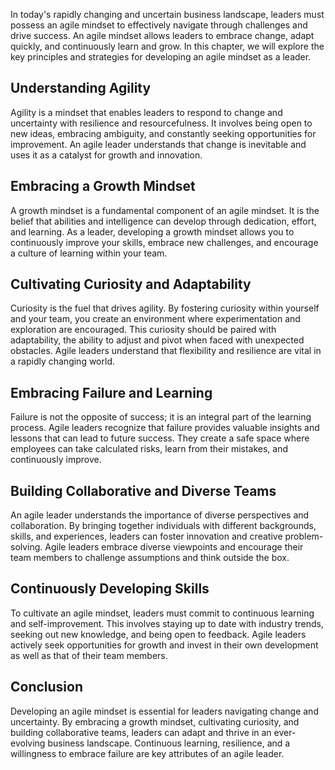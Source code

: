 
In today's rapidly changing and uncertain business landscape, leaders must possess an agile mindset to effectively navigate through challenges and drive success. An agile mindset allows leaders to embrace change, adapt quickly, and continuously learn and grow. In this chapter, we will explore the key principles and strategies for developing an agile mindset as a leader.

Understanding Agility
---------------------

Agility is a mindset that enables leaders to respond to change and uncertainty with resilience and resourcefulness. It involves being open to new ideas, embracing ambiguity, and constantly seeking opportunities for improvement. An agile leader understands that change is inevitable and uses it as a catalyst for growth and innovation.

Embracing a Growth Mindset
--------------------------

A growth mindset is a fundamental component of an agile mindset. It is the belief that abilities and intelligence can develop through dedication, effort, and learning. As a leader, developing a growth mindset allows you to continuously improve your skills, embrace new challenges, and encourage a culture of learning within your team.

Cultivating Curiosity and Adaptability
--------------------------------------

Curiosity is the fuel that drives agility. By fostering curiosity within yourself and your team, you create an environment where experimentation and exploration are encouraged. This curiosity should be paired with adaptability, the ability to adjust and pivot when faced with unexpected obstacles. Agile leaders understand that flexibility and resilience are vital in a rapidly changing world.

Embracing Failure and Learning
------------------------------

Failure is not the opposite of success; it is an integral part of the learning process. Agile leaders recognize that failure provides valuable insights and lessons that can lead to future success. They create a safe space where employees can take calculated risks, learn from their mistakes, and continuously improve.

Building Collaborative and Diverse Teams
----------------------------------------

An agile leader understands the importance of diverse perspectives and collaboration. By bringing together individuals with different backgrounds, skills, and experiences, leaders can foster innovation and creative problem-solving. Agile leaders embrace diverse viewpoints and encourage their team members to challenge assumptions and think outside the box.

Continuously Developing Skills
------------------------------

To cultivate an agile mindset, leaders must commit to continuous learning and self-improvement. This involves staying up to date with industry trends, seeking out new knowledge, and being open to feedback. Agile leaders actively seek opportunities for growth and invest in their own development as well as that of their team members.

Conclusion
----------

Developing an agile mindset is essential for leaders navigating change and uncertainty. By embracing a growth mindset, cultivating curiosity, and building collaborative teams, leaders can adapt and thrive in an ever-evolving business landscape. Continuous learning, resilience, and a willingness to embrace failure are key attributes of an agile leader.
